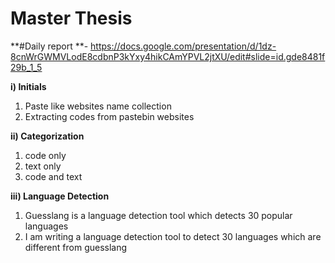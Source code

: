 # Master Thesis

**#Daily report **- https://docs.google.com/presentation/d/1dz-8cnWrGWMVLodE8cdbnP3kYxy4hikCAmYPVL2jtXU/edit#slide=id.gde8481f29b_1_5

**i) Initials**
1) Paste like websites name collection
2) Extracting codes from pastebin websites

**ii) Categorization**
1) code only
2) text only
3) code and text

**iii) Language Detection**
1) Guesslang is a language detection tool which detects 30 popular languages
2) I am writing a language detection tool to detect 30 languages which are different from guesslang
